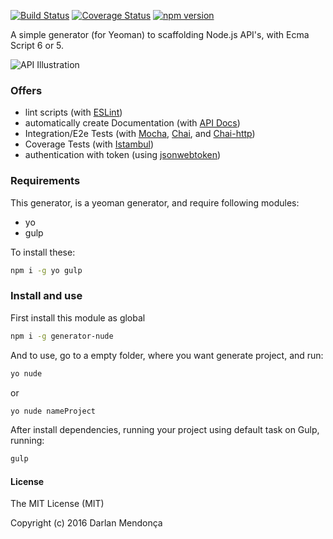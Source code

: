 [![Build Status](https://travis-ci.org/darlanmendonca/generator-nude.svg)](https://travis-ci.org/darlanmendonca/generator-nude) 
[![Coverage Status](https://coveralls.io/repos/darlanmendonca/generator-nude/badge.svg?branch=master&service=github)](https://coveralls.io/github/darlanmendonca/generator-nude?branch=master)
[![npm version](https://badge.fury.io/js/generator-nude.svg)](https://badge.fury.io/js/generator-nude)

A simple generator (for Yeoman) to scaffolding Node.js API's, with Ecma Script 6 or 5.

![API Illustration](https://media.giphy.com/media/JIX9t2j0ZTN9S/giphy.gif)

### Offers

- lint scripts (with [ESLint](http://eslint.org/))
- automatically create Documentation (with [API Docs](http://apidocjs.com/))
- Integration/E2e Tests (with [Mocha](https://mochajs.org/), [Chai](http://chaijs.com/), and [Chai-http](http://chaijs.com/plugins/chai-http/))
- Coverage Tests (with [Istambul](https://gotwarlost.github.io/istanbul/))
- authentication with token (using [jsonwebtoken](https://www.npmjs.com/package/jsonwebtoken))


### Requirements
This generator, is a yeoman generator, and require following modules:

- yo
- gulp

To install these:
```sh
npm i -g yo gulp
```

### Install and use

First install this module as global
```sh
npm i -g generator-nude
```

And to use, go to a empty folder, where you want generate project, and run:
```sh
yo nude
```
or
```sh
yo nude nameProject
```

After install dependencies, running your project using default task on Gulp, running:

```sh
gulp
```


#### License

The MIT License (MIT)

Copyright (c) 2016 Darlan Mendonça
